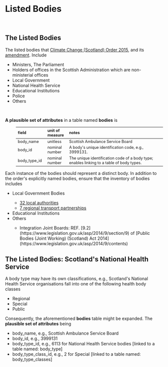 <br>

# Listed Bodies

<br>

## The Listed Bodies

The listed bodies that <a href="https://www.legislation.gov.uk/ssi/2015/347/contents/made" target="_blank">Climate Change (Scotland) Order 2015</a>, and its <a href="https://www.legislation.gov.uk/ssi/2020/281/contents/made" target="_blank">amendment</a>.  Include

<ul>
  <li>Ministers, The Parliament</li>
  <li>Holders of offices in the Scottish Administration which are non-ministerial offices</li>
  <li>Local Government</li>
  <li>National Health Service</li>
  <li>Educational Institutions</li>
  <li>Police</li>
  <li>Others</li>
</ul>

<br>

**A plausible set of attributes** in a table named **bodies** is

<table style="width: 95%; margin-left: 35px; font-size: 90%">
    <colgroup>
        <col span="1" style="width: 13.5%;">
        <col span="1" style="width: 11.5%;">
        <col span="1" style="width: 60.0%;">
    </colgroup>
    <thead><tr style="text-align: left">
        <th>field</th><th>unit of<br>measure</th><th>notes</th></tr>
    </thead>
    <tr><td>body_name</td>
        <td>unitless</td><td>Scottish Ambulance Service Board</td></tr>
    <tr><td>body_id</td>
        <td>nominal number</td><td>A body's unique identification code, e.g., 3999131.</td></tr>
    <tr><td>body_type_id</td>
        <td>nominal number</td><td>The unique identification code of a body type; enables linking to a table of body types.</td></tr>
</table>

Each instance of the bodies should represent a distinct body.  In addition to the order's explicitly named bodies, ensure that the inventory of bodies includes

<ul>
<li>Local Government Bodies</li>
  <ul>
    <li><a href="https://www.mygov.scot/organisations#scottish-local-authority" target="_blank">32 local authorities</a></li>
    <li><a href="https://www.transport.gov.scot/our-approach/strategy/regional-transport-partnerships/" target="_blank">7 regional transport partnerships</a></li>
  </ul>  
<li>Educational Institutions</li>
<li>Others</li>
    <ul><li>Integration Joint Boards: REF. [9.2](https://www.legislation.gov.uk/asp/2014/9/section/9) of  [Public Bodies (Joint Working) (Scotland) Act 2014](https://www.legislation.gov.uk/asp/2014/9/contents)</li></ul>
</ul>


## The Listed Bodies: Scotland's National Health Service

A body type may have its own classifications, e.g., Scotland's National Health Service organisations fall into one of the following health body classes

* Regional
* Special
* Public

Consequently, the aforementioned **bodies** table might be expanded.  The **plausible set of attributes** being

* body_name, e.g., Scottish Ambulance Service Board
* body_id, e.g., 3999131
* body_type_id, e.g., 6113 for National Health Service bodies [linked to a table named: body_type]
* body_type_class_id, e.g., 2 for Special [linked to a table named: body_type_classes]

<br>
<br>

<br>
<br>

<br>
<br>

<br>
<br>
